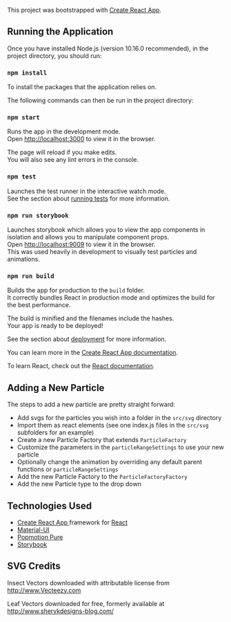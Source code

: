 This project was bootstrapped with [Create React App](https://github.com/facebook/create-react-app).

## Running the Application

Once you have installed Node.js (version 10.16.0 recommended), in the project directory, you should run:

### `npm install`

To install the packages that the application relies on.

The following commands can then be run in the project directory:

### `npm start`

Runs the app in the development mode.<br>
Open [http://localhost:3000](http://localhost:3000) to view it in the browser.

The page will reload if you make edits.<br>
You will also see any lint errors in the console.

### `npm test`

Launches the test runner in the interactive watch mode.<br>
See the section about [running tests](https://facebook.github.io/create-react-app/docs/running-tests) for more information.

### `npm run storybook`

Launches storybook which allows you to view the app components in isolation and allows you to manipulate component props. <br>
Open [http://localhost:9009](http://localhost:9009) to view it in the browser.<br>
This was used heavily in development to visually test particles and animations.

### `npm run build`

Builds the app for production to the `build` folder.<br>
It correctly bundles React in production mode and optimizes the build for the best performance.

The build is minified and the filenames include the hashes.<br>
Your app is ready to be deployed!

See the section about [deployment](https://facebook.github.io/create-react-app/docs/deployment) for more information.


You can learn more in the [Create React App documentation](https://facebook.github.io/create-react-app/docs/getting-started).

To learn React, check out the [React documentation](https://reactjs.org/).

## Adding a New Particle

The steps to add a new particle are pretty straight forward:
- Add svgs for the particles you wish into a folder in the `src/svg` directory
- Import them as react elements (see one index.js files in the `src/svg` subfolders for an example)
- Create a new Particle Factory that extends `ParticleFactory` 
- Customize the parameters in the `particleRangeSettings` to use your new particle
- Optionally change the animation by overriding any default parent functions or `particleRangeSettings`
- Add the new Particle Factory to the `ParticleFactoryFactory`
- Add the new Particle type to the drop down

## Technologies Used
- [Create React App ](https://facebook.github.io/create-react-app/docs/getting-started) framework for [React](https://reactjs.org/)
- [Material-UI](https://material-ui.com/)
- [Popmotion Pure](https://popmotion.io/pure/)
- [Storybook](https://storybook.js.org/)

## SVG Credits
Insect Vectors downloaded with attributable license from http://www.Vecteezy.com

Leaf Vectors downloaded for free, formerly available at http://www.sherykdesigns-blog.com/